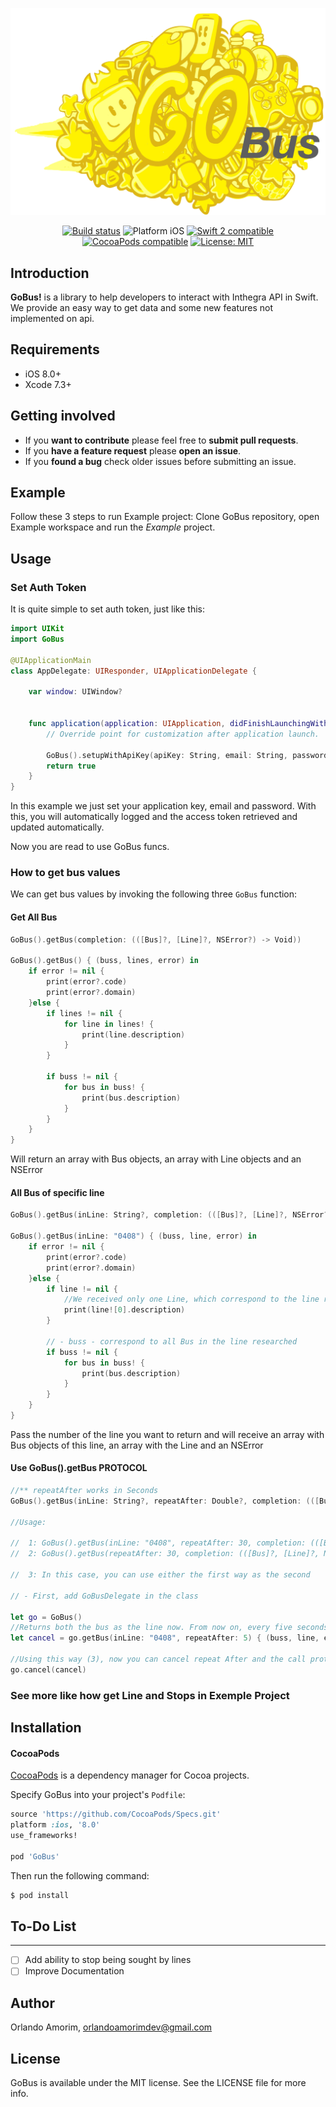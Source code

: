 ![GoBus: Elegant way to get data from Inthegra API in Swift.](GoBus.png)

<p align="center">
<a href="https://travis-ci.org/orlandoamorim/GoBus"><img src="https://travis-ci.org/orlandoamorim/GoBus.svg?branch=master" alt="Build status" /></a>
<img src="https://img.shields.io/badge/platform-iOS-blue.svg?style=flat" alt="Platform iOS" />
<a href="https://developer.apple.com/swift"><img src="https://img.shields.io/badge/swift2-compatible-4BC51D.svg?style=flat" alt="Swift 2 compatible" /></a>
<a href="https://cocoapods.org/pods/GoBus"><img src="https://img.shields.io/badge/pod-0.1.0-blue.svg" alt="CocoaPods compatible" /></a>
<a href="https://raw.githubusercontent.com/orlandoamorim/GoBus/master/LICENSE"><img src="http://img.shields.io/badge/license-MIT-blue.svg?style=flat" alt="License: MIT" /></a>
</p>


## Introduction

**GoBus!** is a library to help developers to interact with Inthegra API in Swift. We provide an easy way to get data and some new features not implemented on api.

## Requirements

* iOS 8.0+
* Xcode 7.3+

## Getting involved

* If you **want to contribute** please feel free to **submit pull requests**.
* If you **have a feature request** please **open an issue**.
* If you **found a bug** check older issues before submitting an issue.

## Example

Follow these 3 steps to run Example project: Clone GoBus repository, open Example workspace and run the *Example* project.

## Usage

### Set Auth Token
It is quite simple to set auth token, just like this:

```swift
import UIKit
import GoBus

@UIApplicationMain
class AppDelegate: UIResponder, UIApplicationDelegate {

    var window: UIWindow?


    func application(application: UIApplication, didFinishLaunchingWithOptions launchOptions: [NSObject: AnyObject]?) -> Bool {
        // Override point for customization after application launch.
        
        GoBus().setupWithApiKey(apiKey: String, email: String, password: String, url: String)
        return true
    }
}

```
In this example we just set your application key, email and password. With this, you will automatically logged and the access token retrieved and updated automatically.

Now you are read to use GoBus funcs.

### How to get bus values

We can get bus values by invoking the following three `GoBus` function:

#### Get All Bus

```swift
GoBus().getBus(completion: (([Bus]?, [Line]?, NSError?) -> Void))

GoBus().getBus() { (buss, lines, error) in
    if error != nil {
        print(error?.code)
        print(error?.domain)
    }else {
        if lines != nil {
            for line in lines! {
                print(line.description)
            }
        }

        if buss != nil {
            for bus in buss! {
                print(bus.description)
            }
        }
    }
}

```

Will return an array with Bus objects, an array with Line objects and an NSError

#### All Bus of specific line

```swift
GoBus().getBus(inLine: String?, completion: (([Bus]?, [Line]?, NSError?) -> Void))

GoBus().getBus(inLine: "0408") { (buss, line, error) in
    if error != nil {
        print(error?.code)
        print(error?.domain)
    }else {
        if line != nil {
            //We received only one Line, which correspond to the line researched
            print(line![0].description)
        }

        // - buss - correspond to all Bus in the line researched
        if buss != nil {
            for bus in buss! {
                print(bus.description)
            }
        }
    }
}

```
Pass the number of the line you want to return and will receive an array with Bus objects of this line, an array with the Line and an NSError

#### Use GoBus().getBus PROTOCOL

```swift
//** repeatAfter works in Seconds
GoBus().getBus(inLine: String?, repeatAfter: Double?, completion: (([Bus]?, [Line]?, NSError?) -> Void))

//Usage:

//  1: GoBus().getBus(inLine: "0408", repeatAfter: 30, completion: (([Bus]?, [Line]?, NSError?) -> Void)) with Search
//  2: GoBus().getBus(repeatAfter: 30, completion: (([Bus]?, [Line]?, NSError?) -> Void)) without Search

//  3: In this case, you can use either the first way as the second

// - First, add GoBusDelegate in the class

let go = GoBus()
//Returns both the bus as the line now. From now on, every five seconds the function implemented by the protocol will return updated values.
let cancel = go.getBus(inLine: "0408", repeatAfter: 5) { (buss, line, error) in }

//Using this way (3), now you can cancel repeat After and the call protocol
go.cancel(cancel)
```
### See more like how get Line and Stops in Exemple Project

## Installation

#### CocoaPods

[CocoaPods](https://cocoapods.org/) is a dependency manager for Cocoa projects.

Specify GoBus into your project's `Podfile`:

```ruby
source 'https://github.com/CocoaPods/Specs.git'
platform :ios, '8.0'
use_frameworks!

pod 'GoBus'
```

Then run the following command:

```bash
$ pod install
```
## **To-Do List**
---

- [ ] Add ability to stop being sought by lines 
- [ ] Improve Documentation

## Author

Orlando Amorim, orlandoamorimdev@gmail.com

## License

GoBus is available under the MIT license. See the LICENSE file for more info.
